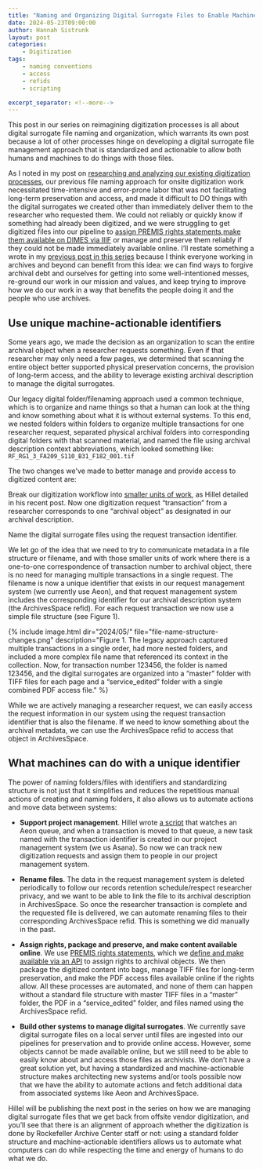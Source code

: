 ```yaml
---
title: "Naming and Organizing Digital Surrogate Files to Enable Machine Actions"
date: 2024-05-23T09:00:00
author: Hannah Sistrunk
layout: post
categories:
    - Digitization
tags:
    - naming conventions
    - access
    - refids
    - scripting

excerpt_separator: <!--more-->
---
```


This post in our series on reimagining digitization processes is all about digital surrogate file naming and organization, which warrants its own post because a lot of other processes hinge on developing a digital surrogate file management approach that is standardized and actionable to allow both humans and machines to do things with those files.

<!--more-->

As I noted in my post on [researching and analyzing our existing digitization processes](/digitization-service-design), our previous file naming approach for onsite digitization work necessitated time-intensive and error-prone labor that was not facilitating long-term preservation and access, and made it difficult to DO things with the digital surrogates we created other than immediately deliver them to the researcher who requested them. We could not reliably or quickly know if something had already been digitized, and we were struggling to get digitized files into our pipeline to [assign PREMIS rights statements](/translating-rights),[make them available on DIMES via IIIF](/iiif-implementation) or manage and preserve them reliably if they could not be made immediately available online. I’ll restate something a wrote in my [previous post in this series](/digitization-service-design) because I think everyone working in archives and beyond can benefit from this idea: we can find ways to forgive archival debt and ourselves for getting into some well-intentioned messes, re-ground our work in our mission and values, and keep trying to improve how we do our work in a way that benefits the people doing it and the people who use archives.

## Use unique machine-actionable identifiers

Some years ago, we made the decision as an organization to scan the entire archival object when a researcher requests something. Even if that researcher may only need a few pages, we determined that scanning the entire object better supported physical preservation concerns, the provision of long-term access, and the ability to leverage existing archival description to manage the digital surrogates.

Our legacy digital folder/filenaming approach used a common technique, which is to organize and name things so that a human can look at the thing and know something about what it is without external systems. To this end, we nested folders within folders to organize multiple transactions for one researcher request, separated physical archival folders into corresponding digital folders with that scanned material, and named the file using archival description context abbreviations, which looked something like: `RF_RG1_3_FA209_S110_B31_F182_001.tif`

The two changes we've made to better manage and provide access to digitized content are:

Break our digitization workflow into [smaller units of work](/facilitating-flow#smaller-units-of-work), as Hillel detailed in his recent post. Now one digitization request “transaction” from a researcher corresponds to one “archival object” as designated in our archival description.

Name the digital surrogate files using the request transaction identifier.

We let go of the idea that we need to try to communicate metadata in a file structure or filename, and with those smaller units of work where there is a one-to-one correspondence of transaction number to archival object, there is no need for managing multiple transactions in a single request. The filename is now a unique identifier that exists in our request management system (we currently use Aeon), and that request management system includes the corresponding identifier for our archival description system (the ArchivesSpace refid). For each request transaction we now use a simple file structure (see Figure 1).

{% include image.html dir="2024/05/" file="file-name-structure-changes.png" description="Figure 1. The legacy approach captured multiple transactions in a single order, had more nested folders, and included a more complex file name that referenced its context in the collection. Now, for transaction number 123456, the folder is named 123456, and the digital surrogates are organized into a “master” folder with TIFF files for each page and a “service_edited” folder with a single combined PDF access file." %}

While we are actively managing a researcher request, we can easily access the request information in our system using the request transaction identifier that is also the filename. If we need to know something about the archival metadata, we can use the ArchivesSpace refid to access that object in ArchivesSpace.

## What machines can do with a unique identifier

The power of naming folders/files with identifiers and standardizing structure is not just that it simplifies and reduces the repetitious manual actions of creating and naming folders, it also allows us to automate actions and move data between systems:

- **Support project management**. Hillel wrote [a script](https://github.com/RockefellerArchiveCenter/digitization_tasks) that watches an Aeon queue, and when a transaction is moved to that queue, a new task named with the transaction identifier is created in our project management system (we us Asana). So now we can track new digitization requests and assign them to people in our project management system.

- **Rename files**. The data in the request management system is deleted periodically to follow our records retention schedule/respect researcher privacy, and we want to be able to link the file to its archival description in ArchivesSpace. So once the researcher transaction is complete and the requested file is delivered, we can automate renaming files to their corresponding ArchivesSpace refid. This is something we did manually in the past.

- **Assign rights, package and preserve, and make content available online**. We use [PREMIS rights statements](https://docs.rockarch.org/premis-rights-guidelines), which we [define and make available via an API](https://github.com/RockefellerArchiveCenter/aquila) to assign rights to archival objects. We then package the digitized content into bags, manage TIFF files for long-term preservation, and make the PDF access files available online if the rights allow. All these processes are automated, and none of them can happen without a standard file structure with master TIFF files in a “master” folder, the PDF in a “service_edited” folder, and files named using the ArchivesSpace refid.

- **Build other systems to manage digital surrogates**. We currently save digital surrogate files on a local server until files are ingested into our pipelines for preservation and to provide online access. However, some objects cannot be made available online, but we still need to be able to easily know about and access those files as archivists. We don’t have a great solution yet, but having a standardized and machine-actionable structure makes architecting new systems and/or tools possible now that we have the ability to automate actions and fetch additional data from associated systems like Aeon and ArchivesSpace.

Hillel will be publishing the next post in the series on how we are managing digital surrogate files that we get back from offsite vendor digitization, and you’ll see that there is an alignment of approach whether the digitization is done by Rockefeller Archive Center staff or not: using a standard folder structure and machine-actionable identifiers allows us to automate what computers can do while respecting the time and energy of humans to do what we do.